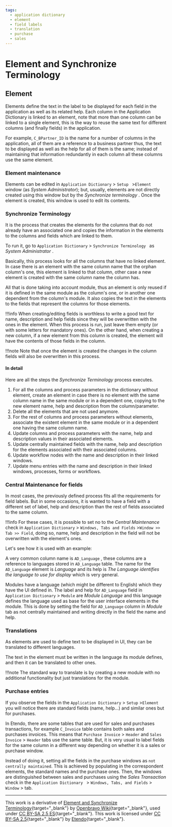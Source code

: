 ```yaml
---  
tags: 
  - application dictionary
  - element
  - field labels
  - translation
  - purchase
  - sales
---
```


# Element and Synchronize Terminology

##  Element

Elements  define the text in the label to be displayed for each field in the
application as well as its related help. Each column in the Application
Dictionary is linked to an element, note that more than one column can be
linked to a single element, this is the way to reuse the same text for
different columns (and finally fields) in the application. 

For example, `C_BPartner_ID` is the name for a number of columns in the application, all of them are a reference to a business partner thus, the text to be displayed as
well as the help for all of them is the same; instead of maintaining that
information redundantly in each column all these columns use the same element.

###  Element maintenance

Elements can be edited in `Application Dictionary` > `Setup ` >`Element` 
window (as *System Administrator*); but, usually, elements are not directly
created using this window but by the *Synchronize terminology* . Once the
element is created, this window is used to edit its contents.

###  Synchronize Terminology

It is the process that creates the elements for the columns that do not
already have an associated one and copies the information in the elements to
the columns and fields which are linked to them.

To run it, go to  `Application Dictionary` > `Synchronize Terminology ` as
*System Administrator* . 

Basically, this process looks for all the columns that
have no linked element. In case there is an element with the same column
name that the orphan column's one, this element is linked to that column, other
case a new element is created with the same column name the column has. 

All that is done taking into account module, thus an element is only reused if it
is defined in the same module as the column's one, or in another one dependent
from the column's module. It also copies the text in the elements to the
fields that represent the columns for those elements.

!!!info
    When creating/editing fields is worthless to write a good text for name,
    description and help fields since they will be overwritten with the ones in
    the element. When this process is run, just leave them empty (or with
    some letters for mandatory ones). On the other hand, when creating a new
    column, if a new element from this column is created, the element will have
    the contents of those fields in the column. 

!!!note 
    Note that once the element is created the changes in the column fields will also be overwritten in this process.  

  
####  In detail

Here are all the steps the *Synchronize Terminology* process executes.

  1. For all the columns and process parameters in the dictionary without element, create an element in case there is no element with the same column name in the same module or in a dependent one, copying to the new element name, help and description from the column/parameter. 
  2. Delete all the elements that are not used anymore. 
  3. For the rest of columns and process parameters without elements, associate the existent element in the same module or in a dependent one having the same column name. 
  4. Update columns and process parameters with the name, help and description values in their associated elements. 
  5. Update centrally maintained fields with the name, help and description for the elements associated with their associated columns. 
  6. Update workflow nodes with the name and description in their linked windows. 
  7. Update menu entries with the name and description in their linked windows, processes, forms or workflows. 

###  Central Maintenance for fields

In most cases, the previously defined process fits all the requirements for
field labels. But in some occasions, it is wanted to have a field with a
different set of label, help and description than the rest of fields
associated to the same column. 

!!!info
    For these cases, it is possible to set no to the *Central Maintenance* check in `Application Dictionary` > `Windows, Tabs and Fields` >`Window >> Tab >> Field`, doing so, name, help and description in the field will not be overwritten with the element's ones.

Let's see how it is used with an example:

A very common column name is `AD_Language` , these columns are a reference to languages stored in `AD_Language` table. The name for the `AD_Language` element is *Language* and its help is *The Language identifies the language to use for display* which is very general. 

Modules have a language (which might be different to English)
which they have the UI defined in. The label and help for `AD_Language` field
in `Application Dictionary` > `Module` are *Module Language* and this language
defines the language used as base for the user interface elements in the
module. This is done by setting the field for `AD_Language` column in
*Module* tab as not centrally maintained and writing directly in the field the
name and help.

###  Translations

As elements are used to define text to be displayed in UI, they can be
translated to different languages. 

The text in the element must be written in the language its module defines, and then it can be translated to other ones.

!!!note
    The standard way to translate is by creating a new module with no additional
    functionality but just translations for the module.

###  Purchase entries

If you observe the fields in the `Application Dictionary` > `Setup` >`Element` 
you will notice there are standard fields (name, help...) and similar ones
but for purchases.

In Etendo, there are some tables that are used for sales and purchases
transactions, for example `C_Invoice` table contains both sales and purchases
invoices. This means that `Purchase Invoice` > `Header`  and `Sales Invoice` > `Header` tabs use the same table. But, it is very usual to label fields for the
same column in a different way depending on whether it is a sales or purchase
window. 

Instead of doing it, setting all the fields in the purchase windows as
`not centrally maintained`. This is achieved by populating in the correspondent
elements, the standard names and the purchase ones. Then, the windows are
distinguished between sales and purchases using the *Sales Transaction* check
in the `Application Dictionary `  > `Windows, Tabs, and Fields` >  `Window` >  tab.

---
  
This work is a derivative of [Element and Synchronize Terminology](http://wiki.openbravo.com/wiki/Element_and_Synchronize_Terminology){target="\_blank"} by [Openbravo Wiki](http://wiki.openbravo.com/wiki/Welcome_to_Openbravo){target="\_blank"}, used under [CC BY-SA 2.5 ES](https://creativecommons.org/licenses/by-sa/2.5/es/){target="\_blank"}. This work is licensed under [CC BY-SA 2.5](https://creativecommons.org/licenses/by-sa/2.5/){target="\_blank"} by [Etendo](https://etendo.software){target="\_blank"}.

